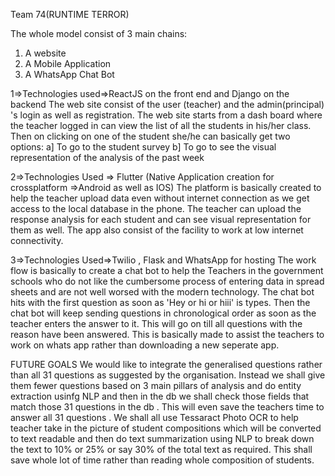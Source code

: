 Team 74(RUNTIME TERROR)

The whole model consist of 3 main chains:
1) A website
2) A Mobile Application
3) A WhatsApp Chat Bot

1=>Technologies used=>ReactJS on the front end and Django on the backend
The web site consist of the user (teacher) and the admin(principal) 's login as well as registration.
The web site starts from a dash board where the teacher logged in can view the list of all the students in his/her class.
Then on clicking on one of the student she/he can basically get two options:
a] To go to the student survey
b] To go to see the visual representation of the analysis of the past week

2=>Technologies Used => Flutter (Native Application creation for crossplatform =>Android as well as IOS)
The platform is basically created to help the teacher upload data even without
internet connection as we get access to the local database in the phone. 
The teacher can upload the response analysis for each student and can see visual representation for them as well. 
The app also consist of the facility to work at low internet connectivity.

3=>Technologies Used=>Twilio , Flask and WhatsApp for hosting
The work flow is basically to create a chat bot to help the Teachers in the government schools who do not like the
cumbersome process of entering data in spread sheets and are not 
well worsed with the modern technology.
The chat bot hits with the first question as soon as 'Hey or hi or hiii' is types.
Then the chat bot will keep sending questions in chronological order as soon as the teacher enters the answer to it.
This will go on till all questions with the reason have been answered.
This is basically made to assist the teachers to work on whats app rather than downloading a new seperate app.

FUTURE GOALS
We would like to integrate the generalised questions rather than all 31 questions as suggested by the organisation. Instead we shall 
give them fewer questions based on 3 main pillars of analysis and do entity extraction usinfg NLP and then in the db we shall check those fields that match those 31 questions in the db . This will even save the teachers time to answer all 31 questions .
We shall all use Tessaract Photo OCR to help teacher take in the picture of student compositions which will be converted to text readable and then do text summarization using NLP to break down the text to 10% or 25% or say 30% of the total text as required. This shall save whole lot of time rather than reading whole composition of students.
